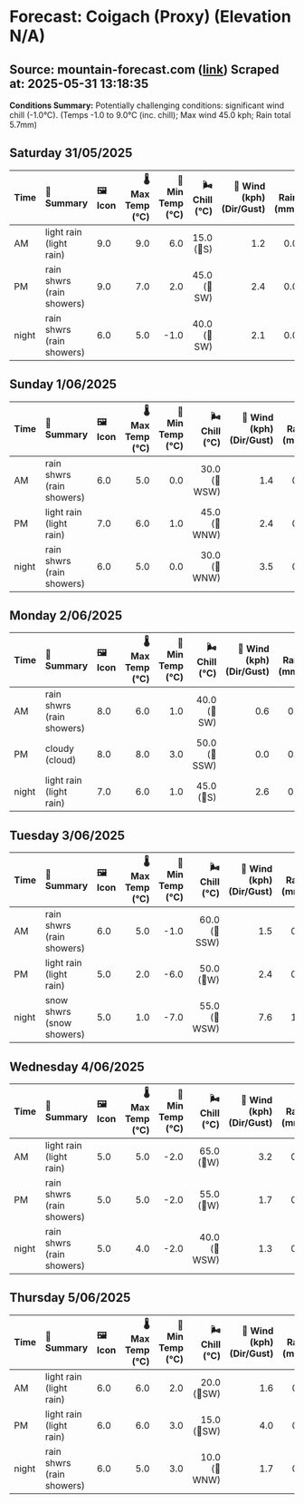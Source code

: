 # Forecast: Coigach (Proxy) (Elevation N/A)
**Source:** mountain-forecast.com ([link](https://www.mountain-forecast.com/peaks/Stac-Pollaidh/forecasts/613))
**Scraped at:** 2025-05-31 13:18:35
---

**Conditions Summary:** Potentially challenging conditions: significant wind chill (-1.0°C). (Temps -1.0 to 9.0°C (inc. chill); Max wind 45.0 kph; Rain total 5.7mm)

## Saturday 31/05/2025
| **Time** | **📝 Summary** | **🖼️ Icon** | **🌡️ Max Temp (°C)** | **🥶 Min Temp (°C)** | **🌬️ Chill (°C)** | **💨 Wind (kph) (Dir/Gust)** | **💧 Rain (mm)** | **❄️ Snow (cm)** | **☁️ Cloud Base (m)** | **🧊 Freezing Lvl (m)** |
|:------- |:------- |:----- |--------------: |-------------: |-----------: |---------------------: |---------: |----------: |---------------: |----------------: |
| AM      | light rain<br><span class="icon-desc">(light rain)</span> | 9.0 | 9.0 | 6.0 | 15.0<br>(🧭S) | 1.2 | 0.0 | 300 | 2100 |
| PM      | rain shwrs<br><span class="icon-desc">(rain showers)</span> | 9.0 | 7.0 | 2.0 | 45.0<br>(🧭SW) | 2.4 | 0.0 | 250 | 1900 |
| night   | rain shwrs<br><span class="icon-desc">(rain showers)</span> | 6.0 | 5.0 | -1.0 | 40.0<br>(🧭SW) | 2.1 | 0.0 | 1600 | 1350 |

## Sunday 1/06/2025
| **Time** | **📝 Summary** | **🖼️ Icon** | **🌡️ Max Temp (°C)** | **🥶 Min Temp (°C)** | **🌬️ Chill (°C)** | **💨 Wind (kph) (Dir/Gust)** | **💧 Rain (mm)** | **❄️ Snow (cm)** | **☁️ Cloud Base (m)** | **🧊 Freezing Lvl (m)** |
|:------- |:------- |:----- |--------------: |-------------: |-----------: |---------------------: |---------: |----------: |---------------: |----------------: |
| AM      | rain shwrs<br><span class="icon-desc">(rain showers)</span> | 6.0 | 5.0 | 0.0 | 30.0<br>(🧭WSW) | 1.4 | 0.0 | 200 | 1300 |
| PM      | light rain<br><span class="icon-desc">(light rain)</span> | 7.0 | 6.0 | 1.0 | 45.0<br>(🧭WNW) | 2.4 | 0.0 | 550 | 1700 |
| night   | rain shwrs<br><span class="icon-desc">(rain showers)</span> | 6.0 | 5.0 | 0.0 | 30.0<br>(🧭WNW) | 3.5 | 0.0 | 300 | 1300 |

## Monday 2/06/2025
| **Time** | **📝 Summary** | **🖼️ Icon** | **🌡️ Max Temp (°C)** | **🥶 Min Temp (°C)** | **🌬️ Chill (°C)** | **💨 Wind (kph) (Dir/Gust)** | **💧 Rain (mm)** | **❄️ Snow (cm)** | **☁️ Cloud Base (m)** | **🧊 Freezing Lvl (m)** |
|:------- |:------- |:----- |--------------: |-------------: |-----------: |---------------------: |---------: |----------: |---------------: |----------------: |
| AM      | rain shwrs<br><span class="icon-desc">(rain showers)</span> | 8.0 | 6.0 | 1.0 | 40.0<br>(🧭SW) | 0.6 | 0.0 | 1450 | 1400 |
| PM      | cloudy<br><span class="icon-desc">(cloud)</span> | 8.0 | 8.0 | 3.0 | 50.0<br>(🧭SSW) | 0.0 | 0.0 | 850 | 1650 |
| night   | light rain<br><span class="icon-desc">(light rain)</span> | 7.0 | 6.0 | 1.0 | 45.0<br>(🧭S) | 2.6 | 0.0 | 350 | 1700 |

## Tuesday 3/06/2025
| **Time** | **📝 Summary** | **🖼️ Icon** | **🌡️ Max Temp (°C)** | **🥶 Min Temp (°C)** | **🌬️ Chill (°C)** | **💨 Wind (kph) (Dir/Gust)** | **💧 Rain (mm)** | **❄️ Snow (cm)** | **☁️ Cloud Base (m)** | **🧊 Freezing Lvl (m)** |
|:------- |:------- |:----- |--------------: |-------------: |-----------: |---------------------: |---------: |----------: |---------------: |----------------: |
| AM      | rain shwrs<br><span class="icon-desc">(rain showers)</span> | 6.0 | 5.0 | -1.0 | 60.0<br>(🧭SSW) | 1.5 | 0.0 | 200 | 1300 |
| PM      | light rain<br><span class="icon-desc">(light rain)</span> | 5.0 | 2.0 | -6.0 | 50.0<br>(🧭W) | 2.4 | 0.0 | 300 | 1200 |
| night   | snow shwrs<br><span class="icon-desc">(snow showers)</span> | 5.0 | 1.0 | -7.0 | 55.0<br>(🧭WSW) | 7.6 | 1.0 | 250 | 700 |

## Wednesday 4/06/2025
| **Time** | **📝 Summary** | **🖼️ Icon** | **🌡️ Max Temp (°C)** | **🥶 Min Temp (°C)** | **🌬️ Chill (°C)** | **💨 Wind (kph) (Dir/Gust)** | **💧 Rain (mm)** | **❄️ Snow (cm)** | **☁️ Cloud Base (m)** | **🧊 Freezing Lvl (m)** |
|:------- |:------- |:----- |--------------: |-------------: |-----------: |---------------------: |---------: |----------: |---------------: |----------------: |
| AM      | light rain<br><span class="icon-desc">(light rain)</span> | 5.0 | 5.0 | -2.0 | 65.0<br>(🧭W) | 3.2 | 0.0 | 100 | 1300 |
| PM      | rain shwrs<br><span class="icon-desc">(rain showers)</span> | 5.0 | 5.0 | -2.0 | 55.0<br>(🧭W) | 1.7 | 0.0 | 100 | 1200 |
| night   | rain shwrs<br><span class="icon-desc">(rain showers)</span> | 5.0 | 4.0 | -2.0 | 40.0<br>(🧭WSW) | 1.3 | 0.0 | 750 | 1150 |

## Thursday 5/06/2025
| **Time** | **📝 Summary** | **🖼️ Icon** | **🌡️ Max Temp (°C)** | **🥶 Min Temp (°C)** | **🌬️ Chill (°C)** | **💨 Wind (kph) (Dir/Gust)** | **💧 Rain (mm)** | **❄️ Snow (cm)** | **☁️ Cloud Base (m)** | **🧊 Freezing Lvl (m)** |
|:------- |:------- |:----- |--------------: |-------------: |-----------: |---------------------: |---------: |----------: |---------------: |----------------: |
| AM      | light rain<br><span class="icon-desc">(light rain)</span> | 6.0 | 6.0 | 2.0 | 20.0<br>(🧭SW) | 1.6 | 0.0 | 250 | 1400 |
| PM      | light rain<br><span class="icon-desc">(light rain)</span> | 6.0 | 6.0 | 3.0 | 15.0<br>(🧭SW) | 4.0 | 0.0 | 50 | 1550 |
| night   | rain shwrs<br><span class="icon-desc">(rain showers)</span> | 6.0 | 5.0 | 3.0 | 10.0<br>(🧭WNW) | 1.7 | 0.0 | 100 | 1400 |